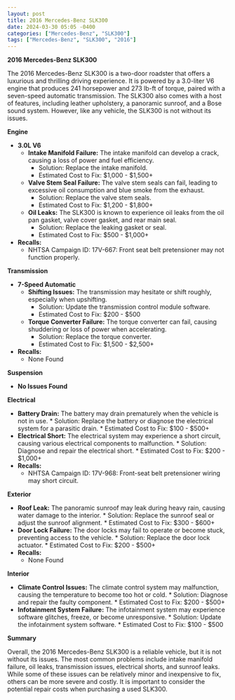 ```yaml
---
layout: post
title: 2016 Mercedes-Benz SLK300
date: 2024-03-30 05:05 -0400
categories: ["Mercedes-Benz", "SLK300"]
tags: ["Mercedes-Benz", "SLK300", "2016"]
---
```

**2016 Mercedes-Benz SLK300**

The 2016 Mercedes-Benz SLK300 is a two-door roadster that offers a luxurious and thrilling driving experience. It is powered by a 3.0-liter V6 engine that produces 241 horsepower and 273 lb-ft of torque, paired with a seven-speed automatic transmission. The SLK300 also comes with a host of features, including leather upholstery, a panoramic sunroof, and a Bose sound system. However, like any vehicle, the SLK300 is not without its issues.

**Engine**

* **3.0L V6**
    * **Intake Manifold Failure:** The intake manifold can develop a crack, causing a loss of power and fuel efficiency.
        * Solution: Replace the intake manifold.
        * Estimated Cost to Fix: $1,000 - $1,500+
    * **Valve Stem Seal Failure:** The valve stem seals can fail, leading to excessive oil consumption and blue smoke from the exhaust.
        * Solution: Replace the valve stem seals.
        * Estimated Cost to Fix: $1,200 - $1,800+
    * **Oil Leaks:** The SLK300 is known to experience oil leaks from the oil pan gasket, valve cover gasket, and rear main seal.
        * Solution: Replace the leaking gasket or seal.
        * Estimated Cost to Fix: $500 - $1,000+
* **Recalls:**
    * NHTSA Campaign ID: 17V-667: Front seat belt pretensioner may not function properly.

**Transmission**

* **7-Speed Automatic**
    * **Shifting Issues:** The transmission may hesitate or shift roughly, especially when upshifting.
        * Solution: Update the transmission control module software.
        * Estimated Cost to Fix: $200 - $500
    * **Torque Converter Failure:** The torque converter can fail, causing shuddering or loss of power when accelerating.
        * Solution: Replace the torque converter.
        * Estimated Cost to Fix: $1,500 - $2,500+
* **Recalls:**
    * None Found

**Suspension**

* **No Issues Found**

**Electrical**

* **Battery Drain:** The battery may drain prematurely when the vehicle is not in use.
        * Solution: Replace the battery or diagnose the electrical system for a parasitic drain.
        * Estimated Cost to Fix: $100 - $500+
* **Electrical Short:** The electrical system may experience a short circuit, causing various electrical components to malfunction.
        * Solution: Diagnose and repair the electrical short.
        * Estimated Cost to Fix: $200 - $1,000+
* **Recalls:**
    * NHTSA Campaign ID: 17V-968: Front-seat belt pretensioner wiring may short circuit.

**Exterior**

* **Roof Leak:** The panoramic sunroof may leak during heavy rain, causing water damage to the interior.
        * Solution: Replace the sunroof seal or adjust the sunroof alignment.
        * Estimated Cost to Fix: $300 - $600+
* **Door Lock Failure:** The door locks may fail to operate or become stuck, preventing access to the vehicle.
        * Solution: Replace the door lock actuator.
        * Estimated Cost to Fix: $200 - $500+
* **Recalls:**
    * None Found

**Interior**

* **Climate Control Issues:** The climate control system may malfunction, causing the temperature to become too hot or cold.
        * Solution: Diagnose and repair the faulty component.
        * Estimated Cost to Fix: $200 - $500+
* **Infotainment System Failure:** The infotainment system may experience software glitches, freeze, or become unresponsive.
        * Solution: Update the infotainment system software.
        * Estimated Cost to Fix: $100 - $500

**Summary**

Overall, the 2016 Mercedes-Benz SLK300 is a reliable vehicle, but it is not without its issues. The most common problems include intake manifold failure, oil leaks, transmission issues, electrical shorts, and sunroof leaks. While some of these issues can be relatively minor and inexpensive to fix, others can be more severe and costly. It is important to consider the potential repair costs when purchasing a used SLK300.
